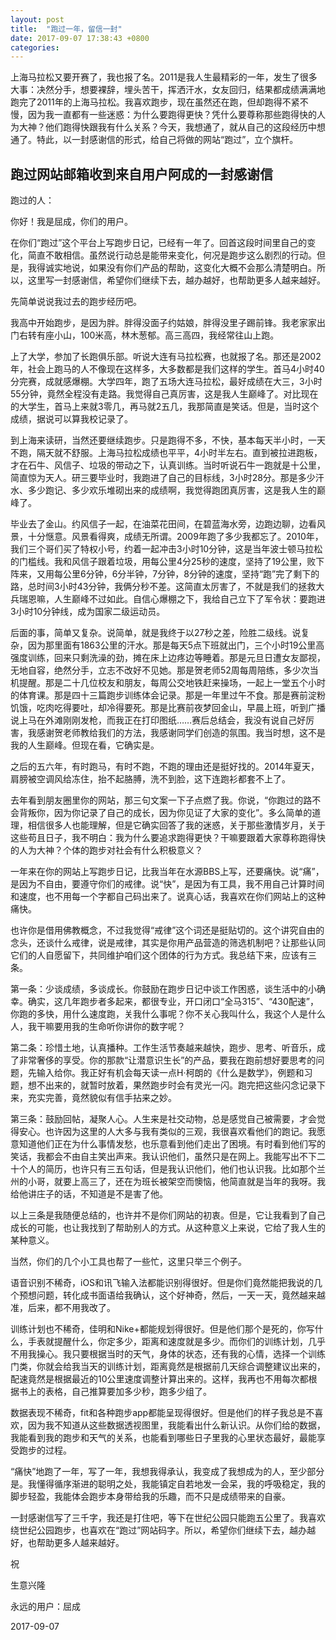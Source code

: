 ```yaml
---
layout: post
title:  "跑过一年，留信一封"
date: 2017-09-07 17:38:43 +0800
categories: 
---
```


上海马拉松又要开赛了，我也报了名。2011是我人生最精彩的一年，发生了很多大事：决然分手，想要裸辞，埋头苦干，挥洒汗水，女友回归，结果都成绩满满地跑完了2011年的上海马拉松。我喜欢跑步，现在虽然还在跑，但却跑得不紧不慢，因为我一直都有一些迷惑：为什么要跑得更快？凭什么要尊称那些跑得快的人为大神？他们跑得快跟我有什么关系？今天，我想通了，就从自己的这段经历中想通了。特此，以一封感谢信的形式，给自己将做的网站“跑过”，立个旗杆。

## 跑过网站邮箱收到来自用户阿成的一封感谢信

跑过的人：

你好！我是屈成，你们的用户。

在你们“跑过”这个平台上写跑步日记，已经有一年了。回首这段时间里自己的变化，简直不敢相信。虽然说行动总是能带来变化，何况是跑步这么剧烈的行动。但是，我得诚实地说，如果没有你们产品的帮助，这变化大概不会那么清楚明白。所以，这里写一封感谢信，希望你们继续下去，越办越好，也帮助更多人越来越好。

先简单说说我过去的跑步经历吧。

我高中开始跑步，是因为胖。胖得没面子约姑娘，胖得没里子踢前锋。我老家家出门右转有座小山，100米高，林木葱郁。高三高四，我经常往山上跑。

上了大学，参加了长跑俱乐部。听说大连有马拉松赛，也就报了名。那还是2002年，社会上跑马的人不像现在这样多，大多数都是我们这样的学生。首马4小时40分完赛，成就感爆棚。大学四年，跑了五场大连马拉松，最好成绩在大三，3小时55分钟，竟然全程没有走路。我觉得自己真厉害，这是我人生巅峰了。对比现在的大学生，首马上来就3零几，再马就2五几，我那简直是笑话。但是，当时这个成绩，据说可以算我校记录了。

到上海来读研，当然还要继续跑步。只是跑得不多，不快，基本每天半小时，一天不跑，隔天就不舒服。上海马拉松成绩也平平，4小时半左右。直到被拉进跑板，才在石牛、风信子、垃圾的带动之下，认真训练。当时听说石牛一跑就是十公里，简直惊为天人。研三要毕业时，我跑进了自己的目标线，3小时28分。那是多少汗水、多少跑记、多少欢乐堆砌出来的成绩啊，我觉得跑团真厉害，这是我人生的巅峰了。

毕业去了金山。约风信子一起，在油菜花田间，在碧蓝海水旁，边跑边聊，边看风景，十分惬意。风景看得爽，成绩无所谓。2009年跑了多少我都忘了。2010年，我们三个哥们买了特权小号，约着一起冲击3小时10分钟，这是当年波士顿马拉松的门槛线。我和风信子跟着垃圾，用每公里4分25秒的速度，坚持了19公里，败下阵来，又用每公里6分钟，6分半钟，7分钟，8分钟的速度，坚持“跑”完了剩下的路，总时间3小时43分钟，我俩分秒不差。这简直太厉害了，不就是我们的拯救大兵瑞恩嘛，人生巅峰不过如此。自信心爆棚之下，我给自己立下了军令状：要跑进3小时10分钟线，成为国家二级运动员。

后面的事，简单又复杂。说简单，就是我终于以27秒之差，险胜二级线。说复杂，因为那里面有1863公里的汗水。那是每天5点下班就出门，三个小时19公里高强度训练，回来只剩洗澡的劲，摊在床上边疼边等睡着。那是元旦日遭女友鄙视，无地自容，绝然分手，立志不改好不见她。那是贺老师52周每周陪练，多少次当机提醒。那是二十几位校友和朋友，每周公交地铁赶来操场，一起上一堂五个小时的体育课。那是四十三篇跑步训练体会记录。那是一年里过午不食。那是赛前淀粉饥饿，吃肉吃得要吐，却冷得要死。那是比赛前夜梦回金山，早晨上班，听到广播说上马在外滩刚刚发枪，而我正在打印图纸……赛后总结会，我没有说自己好厉害，我感谢贺老师教给我们的方法，我感谢同学们创造的氛围。我当时想，这不是我的人生巅峰。但现在看，它确实是。

之后的五六年，有时跑马，有时不跑，不跑的理由还是挺好找的。2014年夏天，肩膀被空调风给冻住，抬不起胳膊，洗不到脸，这下连跑衫都套不上了。

去年看到朋友圈里你的网站，那三句文案一下子点燃了我。你说，“你跑过的路不会背叛你，因为你记录了自己的成长，因为你见证了大家的变化”。多么简单的道理，相信很多人也能理解，但是它确实回答了我的迷惑，关于那些激情岁月，关于这些苟且日子，我不明白：我为什么要追求跑得更快？干嘛要跟着大家尊称跑得快的人为大神？个体的跑步对社会有什么积极意义？

一年来在你的网站上写跑步日记，比我当年在水源BBS上写，还要痛快。说“痛”，是因为不自由，要遵守你们的戒律。说“快”，是因为有工具，我不用自己计算时间和速度，也不用每一个字都自己码出来了。说真心话，我喜欢在你们网站上的这种痛快。

也许你是借用佛教概念，不过我觉得“戒律”这个词还是挺贴切的。这个讲究自由的念头，还谈什么戒律，说是戒律，其实是你用产品营造的筛选机制吧？让那些认同它们的人自愿留下，共同维护咱们这个团体的行为方式。我总结下来，应该有三条。

第一条：少谈成绩，多谈成长。你鼓励在跑步日记中谈工作困惑，谈生活中的小确幸。确实，这几年跑步者多起来，都很专业，开口闭口“全马315”、“430配速”，你跑的多快，用什么速度跑，关我什么事呢？你不关心我叫什么，我这个人是什么人，我干嘛要用我的生命听你讲你的数字呢？ 

第二条：珍惜土地，认真播种。工作生活节奏越来越快，跑步、思考、听音乐，成了非常奢侈的享受。你的那款“让潜意识生长”的产品，要我在跑前想好要思考的问题，先输入给你。我正好有机会每天读一点H·柯朗的《什么是数学》，例题和习题，想不出来的，就暂时放着，果然跑步时会有灵光一闪。跑完把这些闪念记录下来，充实完善，竟然貌似有信手拈来之妙。

第三条：鼓励回帖，凝聚人心。人生来是社交动物，总是感觉自己被需要，才会觉得安心。也许因为这里的人大多与我有类似的三观，我很喜欢看他们的跑记。我愿意知道他们正在为什么事情发愁，也乐意看到他们走出了困境。有时看到他们写的笑话，我都会不由自主笑出声来。我认识他们，虽然只是在网上。我能写出不下二十个人的简历，也许只有三五句话，但是我认识他们，他们也认识我。比如那个兰州的小哥，就要上高三了，还在为班长被架空而懊恼，他简直就是当年的我呀。我给他讲庄子的话，不知道是不是害了他。

以上三条是我随便总结的，也许并不是你们网站的初衷。但是，它让我看到了自己成长的可能，也让我找到了帮助别人的方式。从这种意义上来说，它给了我人生的某种意义。

当然，你们的几个小工具也帮了一些忙，这里只举三个例子。

语音识别不稀奇，iOS和讯飞输入法都能识别得很好。但是你们竟然能把我说的几个预想问题，转化成书面语给我确认，这个好神奇，然后，一天一天，竟然越来越准，后来，都不用我改了。

训练计划也不稀奇，佳明和Nike+都能规划得很好。但是他们那个是死的，你写什么，手表就提醒什么，你定多少，距离和速度就是多少。而你们的训练计划，几乎不用我操心。我只要根据当时的天气，身体的状态，还有我的心情，选择一个训练门类，你就会给我当天的训练计划，距离竟然是根据前几天综合调整建议出来的，配速竟然是根据最近的10公里速度调整计算出来的。这样，我再也不用每次都根据书上的表格，自己推算要加多少秒，跑多少组了。

数据表现不稀奇，fit和各种跑步app都能呈现得很好。但是他们的样子我总是不喜欢，因为我不知道从这些数据透视图里，我能看出什么新认识。从你们给的数据，我能看到我的跑步和天气的关系，也能看到哪些日子里我的心里状态最好，最能享受跑步的过程。

“痛快”地跑了一年，写了一年，我想我得承认，我变成了我想成为的人，至少部分是。我懂得循序渐进的聪明之处，我能镇定自若地发一会呆，我的呼吸稳定，我的脚步轻盈，我能体会跑步本身带给我的乐趣，而不只是成绩带来的自豪。

一封感谢信写了三千字，我还是打住吧，等下在世纪公园只能跑五公里了。我喜欢绕世纪公园跑步，也喜欢在“跑过”网站码字。所以，希望你们继续下去，越办越好，也帮助更多人越来越好。

祝

生意兴隆

永远的用户：屈成

2017-09-07





